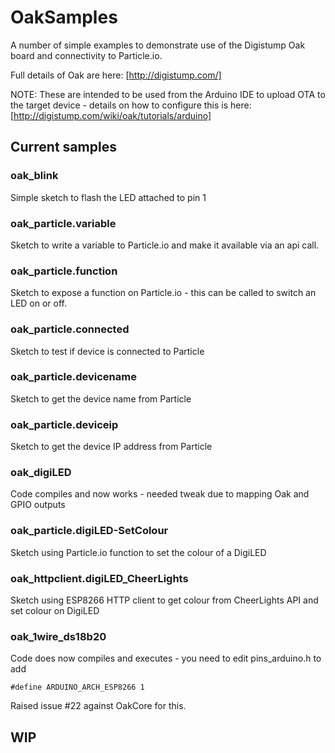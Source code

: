 # OakSamples

A number of simple examples to demonstrate use of the Digistump Oak board and connectivity to Particle.io.

Full details of Oak are here: [http://digistump.com/]

NOTE:
These are intended to be used from the Arduino IDE to upload OTA to the target device - details on how to configure this is here: [http://digistump.com/wiki/oak/tutorials/arduino]

## Current samples

### oak_blink
Simple sketch to flash the LED attached to pin 1

### oak_particle.variable
Sketch to write a variable to Particle.io and make it available via an api call.
### oak_particle.function
Sketch to expose a function on Particle.io - this can be called to switch an LED on or off.
### oak_particle.connected
Sketch to test if device is connected to Particle
### oak_particle.devicename
Sketch to get the device name from Particle
### oak_particle.deviceip
Sketch to get the device IP address from Particle
### oak_digiLED
Code compiles and now works - needed tweak due to mapping Oak and GPIO outputs
### oak_particle.digiLED-SetColour
Sketch using Particle.io function to set the colour of a DigiLED
### oak_httpclient.digiLED_CheerLights
Sketch using ESP8266 HTTP client to get colour from CheerLights API and set colour on DigiLED

### oak_1wire_ds18b20
Code does now compiles and executes - you need to edit pins_arduino.h to add 
```
#define ARDUINO_ARCH_ESP8266 1
```
Raised issue #22 against OakCore for this.

## WIP


